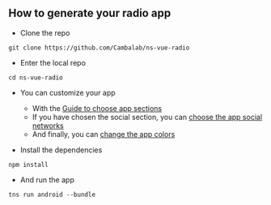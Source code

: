 ## How to generate your radio app

 * Clone the repo

`git clone https://github.com/Cambalab/ns-vue-radio`

* Enter the local repo

`cd ns-vue-radio`

* You can customize your app
  - With the [Guide to choose app sections](./Guide-to-choose-the-sections)
  - If you have chosen the social section, you can [choose the app social networks](./Guide-to-choose-app-social-networks)
  - And finally, you can [change the app colors](./Guide-to-change-app-colors)

* Install the dependencies

`npm install`

* And run the app

`tns run android --bundle`
